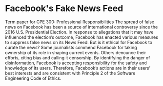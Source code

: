 # Facebook's Fake News Feed
Term paper for CPE 300: Professional Responsibilities
The spread of false news on Facebook has been a source of international controversy since the 2016 U.S. Presidential Election. In response to allegations that it may have influenced the election’s outcome, Facebook has enacted various measures to suppress false news on its News Feed. But is it ethical for Facebook to curate the news? Some journalists commend Facebook for taking ownership of its role in shaping current events. Others denounce their efforts, citing bias and calling it censorship. By identifying the danger of disinformation, Facebook is accepting responsibility for the safety and knowledge of its users. Therefore, Facebook’s actions are in their users’ best interests and are consistent with Principle 2 of the Software Engineering Code of Ethics. 

